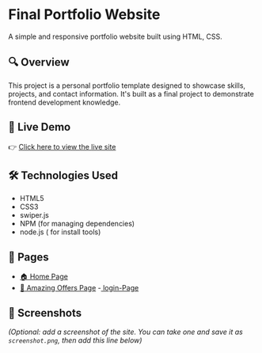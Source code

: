 # Final Portfolio Website

A simple and responsive portfolio website built using HTML, CSS.

## 🔍 Overview

This project is a personal portfolio template designed to showcase skills, projects, and contact information. It's built as a final project to demonstrate frontend development knowledge.

## 🚀 Live Demo

👉 [Click here to view the live site](https://mahsasarfraz.github.io/pfinal/)

## 🛠️ Technologies Used

- HTML5
- CSS3
- swiper.js
- NPM (for managing dependencies)
- node.js ( for install tools)

## 📄 Pages

- [🏠 Home Page](https://mahsasarfraz.github.io/pfinal/)
- [🌟 Amazing Offers Page](https://mahsasarfraz.github.io/pfinal/incredible-offers.html)
-[ login-Page](https://mahsasarfraz.github.io/pfinal/login.html)


## 📸 Screenshots

*(Optional: add a screenshot of the site. You can take one and save it as `screenshot.png`, then add this line below)*

